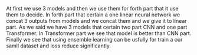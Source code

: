 At first we use 3 models and then we use them for forth part that it use them to decide. In forth part that certain a one linear neural network we concat 3  outputs from models and we concat them and we give it to linear part. As we said we have 3 models that certain two part CNN and one part Transformer. In Transformer part we see that model is better than CNN part. Finally we see that using ensemble learning can be usfully for train a our samll dataset and loss reduce significantly.
